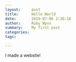 ```yaml
---
layout:     post
title:      Hello World
date:       2019-07-06 2:36:18
author:     Ruby Wynn
summary:    My first post
categories: 
tags:
 
---
```


I made a website!
